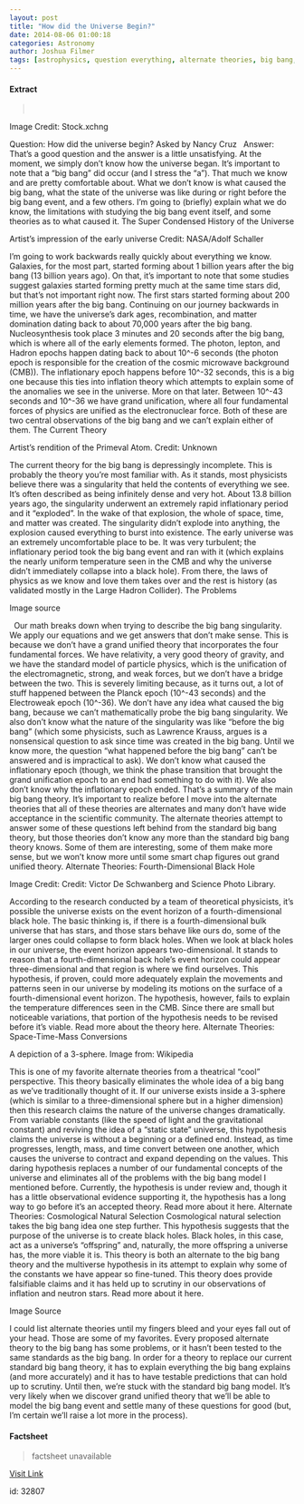```yaml
---
layout: post
title: "How did the Universe Begin?"
date: 2014-08-06 01:00:18
categories: Astronomy
author: Joshua Filmer
tags: [astrophysics, question everything, alternate theories, big bang, big bang theory, caused, joshua]
---
```



#### Extract
>&nbsp;

Image Credit: Stock.xchng

Question: How did the universe begin?
Asked by Nancy Cruz
 
Answer:
That&#8217;s a good question and the answer is a little unsatisfying. At the moment, we simply don&#8217;t know how the universe began. It&#8217;s important to note that a &#8220;big bang&#8221; did occur (and I stress the &#8220;a&#8221;). That much we know and are pretty comfortable about. What we don&#8217;t know is what caused the big bang, what the state of the universe was like during or right before the big bang event, and a few others. I&#8217;m going to (briefly) explain what we do know, the limitations with studying the big bang event itself, and some theories as to what caused it.
The Super Condensed History of the Universe

Artist&#8217;s impression of the early universe Credit: NASA/Adolf Schaller

I&#8217;m going to work backwards really quickly about everything we know. Galaxies, for the most part, started forming about 1 billion years after the big bang (13 billion years ago). On that, it&#8217;s important to note that some studies suggest galaxies started forming pretty much at the same time stars did, but that&#8217;s not important right now. The first stars started forming about 200 million years after the big bang. Continuing on our journey backwards in time, we have the universe&#8217;s dark ages, recombination, and matter domination dating back to about 70,000 years after the big bang. Nucleosynthesis took place 3 minutes and 20 seconds after the big bang, which is where all of the early elements formed. The photon, lepton, and Hadron epochs happen dating back to about 10^-6 seconds (the photon epoch is responsible for the creation of the cosmic microwave background (CMB)).
The inflationary epoch happens before 10^-32 seconds, this is a big one because this ties into inflation theory which attempts to explain some of the anomalies we see in the universe. More on that later. Between 10^-43 seconds and 10^-36 we have grand unification, where all four fundamental forces of physics are unified as the electronuclear force. Both of these are two central observations of the big bang and we can&#8217;t explain either of them.
The Current Theory

Artist&#8217;s rendition of the Primeval Atom. Credit: Unknown

The current theory for the big bang is depressingly incomplete. This is probably the theory you&#8217;re most familiar with. As it stands, most physicists believe there was a singularity that held the contents of everything we see. It&#8217;s often described as being infinitely dense and very hot. About 13.8 billion years ago, the singularity underwent an extremely rapid inflationary period and it &#8220;exploded&#8221;. In the wake of that explosion, the whole of space, time, and matter was created. The singularity didn&#8217;t explode into anything, the explosion caused everything to burst into existence.
The early universe was an extremely uncomfortable place to be. It was very turbulent; the inflationary period took the big bang event and ran with it (which explains the nearly uniform temperature seen in the CMB and why the universe didn&#8217;t immediately collapse into a black hole). From there, the laws of physics as we know and love them takes over and the rest is history (as validated mostly in the Large Hadron Collider).
The Problems

Image source

&nbsp;
Our math breaks down when trying to describe the big bang singularity. We apply our equations and we get answers that don&#8217;t make sense. This is because we don&#8217;t have a grand unified theory that incorporates the four fundamental forces. We have relativity, a very good theory of gravity, and we have the standard model of particle physics, which is the unification of the electromagnetic, strong, and weak forces, but we don&#8217;t have a bridge between the two. This is severely limiting because, as it turns out, a lot of stuff happened between the Planck epoch (10^-43 seconds) and the Electroweak epoch (10^-36).
We don&#8217;t have any idea what caused the big bang, because we can&#8217;t mathematically probe the big bang singularity. We also don&#8217;t know what the nature of the singularity was like &#8220;before the big bang&#8221; (which some physicists, such as Lawrence Krauss, argues is a nonsensical question to ask since time was created in the big bang. Until we know more, the question &#8220;what happened before the big bang&#8221; can&#8217;t be answered and is impractical to ask). We don&#8217;t know what caused the inflationary epoch (though, we think the phase transition that brought the grand unification epoch to an end had something to do with it). We also don&#8217;t know why the inflationary epoch ended.
That&#8217;s a summary of the main big bang theory. It&#8217;s important to realize before I move into the alternate theories that all of these theories are alternates and many don&#8217;t have wide acceptance in the scientific community. The alternate theories attempt to answer some of these questions left behind from the standard big bang theory, but those theories don&#8217;t know any more than the standard big bang theory knows. Some of them are interesting, some of them make more sense, but we won&#8217;t know more until some smart chap figures out grand unified theory.
Alternate Theories: Fourth-Dimensional Black Hole

Image Credit: Credit: Victor De Schwanberg and Science Photo Library.

According to the research conducted by a team of theoretical physicists, it&#8217;s possible the universe exists on the event horizon of a fourth-dimensional black hole. The basic thinking is, if there is a fourth-dimensional bulk universe that has stars, and those stars behave like ours do, some of the larger ones could collapse to form black holes. When we look at black holes in our universe, the event horizon appears two-dimensional. It stands to reason that a fourth-dimensional back hole&#8217;s event horizon could appear three-dimensional and that region is where we find ourselves. This hypothesis, if proven, could more adequately explain the movements and patterns seen in our universe by modeling its motions on the surface of a fourth-dimensional event horizon. The hypothesis, however, fails to explain the temperature differences seen in the CMB. Since there are small but noticeable variations, that portion of the hypothesis needs to be revised before it&#8217;s viable. Read more about the theory here.
Alternate Theories: Space-Time-Mass Conversions

A depiction of a 3-sphere. Image from: Wikipedia

This is one of my favorite alternate theories from a theatrical &#8220;cool&#8221; perspective. This theory basically eliminates the whole idea of a big bang as we&#8217;ve traditionally thought of it. If our universe exists inside a 3-sphere (which is similar to a three-dimensional sphere but in a higher dimension) then this research claims the nature of the universe changes dramatically. From variable constants (like the speed of light and the gravitational constant) and reviving the idea of a &#8220;static state&#8221; universe, this hypothesis claims the universe is without a beginning or a defined end. Instead, as time progresses, length, mass, and time convert between one another, which causes the universe to contract and expand depending on the values. This daring hypothesis replaces a number of our fundamental concepts of the universe and eliminates all of the problems with the big bang model I mentioned before. Currently, the hypothesis is under review and, though it has a little observational evidence supporting it, the hypothesis has a long way to go before it&#8217;s an accepted theory. Read more about it here.
Alternate Theories: Cosmological Natural Selection
Cosmological natural selection takes the big bang idea one step further. This hypothesis suggests that the purpose of the universe is to create black holes. Black holes, in this case, act as a universe&#8217;s &#8220;offspring&#8221; and, naturally, the more offspring a universe has, the more viable it is. This theory is both an alternate to the big bang theory and the multiverse hypothesis in its attempt to explain why some of the constants we have appear so fine-tuned. This theory does provide falsifiable claims and it has held up to scrutiny in our observations of inflation and neutron stars. Read more about it here.

Image Source

I could list alternate theories until my fingers bleed and your eyes fall out of your head. Those are some of my favorites. Every proposed alternate theory to the big bang has some problems, or it hasn&#8217;t been tested to the same standards as the big bang. In order for a theory to replace our current standard big bang theory, it has to explain everything the big bang explains (and more accurately) and it has to have testable predictions that can hold up to scrutiny. Until then, we&#8217;re stuck with the standard big bang model. It&#8217;s very likely when we discover grand unified theory that we&#8217;ll be able to model the big bang event and settle many of these questions for good (but, I&#8217;m certain we&#8217;ll raise a lot more in the process).

#### Factsheet
>factsheet unavailable

[Visit Link](http://www.fromquarkstoquasars.com/how-did-the-universe-begin/)

id:   32807
